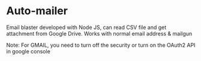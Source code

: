 # Auto-mailer

Email blaster developed with Node JS, can read CSV file and get attachment from Google Drive.
Works with normal email address & mailgun

Note: For GMAIL, you need to turn off the security or turn on the OAuth2 API in google console
